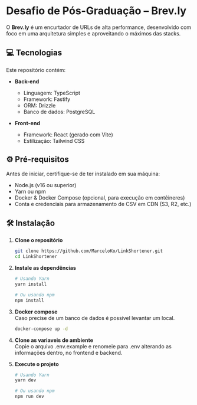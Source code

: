 # Desafio de Pós-Graduação – Brev.ly

O **Brev.ly** é um encurtador de URLs de alta performance, desenvolvido com foco em uma arquitetura simples e aproveitando o máximos das stacks.


## 💻 Tecnologias

Este repositório contém:

- **Back-end**  
  - Linguagem: TypeScript  
  - Framework: Fastify  
  - ORM: Drizzle  
  - Banco de dados: PostgreSQL  

- **Front-end**  
  - Framework: React (gerado com Vite)  
  - Estilização: Tailwind CSS  

## ⚙️ Pré-requisitos

Antes de iniciar, certifique-se de ter instalado em sua máquina:

- Node.js (v16 ou superior)  
- Yarn ou npm  
- Docker & Docker Compose (opcional, para execução em contêineres)  
- Conta e credenciais para armazenamento de CSV em CDN (S3, R2, etc.)


## 🛠️ Instalação

1. **Clone o repositório**  
   ```bash
   git clone https://github.com/MarceloKo/LinkShortener.git
   cd LinkShortener
   ```
2. **Instale as dependências**
    ```bash
    # Usando Yarn
    yarn install

    # Ou usando npm
    npm install
    ```
3. **Docker compose**  
    Caso precise de um banco de dados é possivel levantar um local.
     ```bash
     docker-compose up -d
     ```
4. **Clone as variaveis de ambiente**  
    Copie o arquivo .env.example e renomeie para .env alterando as informações dentro, no frontend e backend.

5. **Execute o projeto**
    ```bash
    # Usando Yarn
    yarn dev

    # Ou usando npm
    npm run dev
    ```

